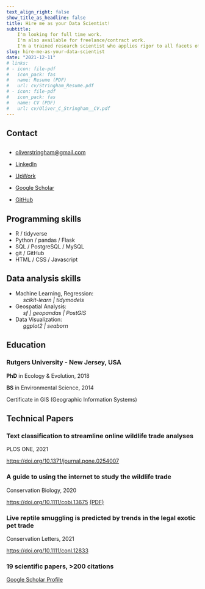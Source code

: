 ```yaml
---
text_align_right: false
show_title_as_headline: false
title: Hire me as your Data Scientist!
subtitle: 
    I'm looking for full time work.
    I'm also available for freelance/contract work.
    I'm a trained research scientist who applies rigor to all facets of data science. I specialize in machine learning and geospatial analysis.
slug: hire-me-as-your-data-scientist
date: "2021-12-11"
# links:
# - icon: file-pdf
#   icon_pack: fas
#   name: Resume (PDF)
#   url: cv/Stringham_Resume.pdf
# - icon: file-pdf
#   icon_pack: fas
#   name: CV (PDF)
#   url: cv/Oliver_C_Stringham__CV.pdf
---
```

<div id="contact" class="section level2">

<h2><i class='fa fa-user'></i> Contact</h2>
<h2></h2>
<!-- <hr style="height:1px;border-width:0;color:gray;background-color:gray"> -->
<ul>
<li><p><i class="fa fa-envelope"></i> <a target="_blank" href="mailto:oliverstringham@gmail.com" class="email">oliverstringham@gmail.com</a></p></li>
<li><p><i class="fab fa-linkedin-in"></i> <a target="_blank" href="https://www.linkedin.com/in/oliver-c-stringham/" class="linkedin">LinkedIn</a></p></li>
<li><p><span class="iconify" data-icon="simple-icons:upwork"></span>
<a target="_blank" href="https://www.upwork.com/freelancers/~01a8aca4a8c8b4d38a" class="upwork">UpWork</a></p></li>
<li><p><i class="ai ai-google-scholar-square ai-1x"></i>
<a target="_blank" href="https://scholar.google.com/citations?user=3ZhZiQgAAAAJ&amp;hl=en" class="google-scholar">Google Scholar</a></p></li>
<li><p><i class="fab fa-github"></i>
<a target="_blank" href="https://github.com/ocstringham" class="github">GitHub</a></p></li>
</ul>


<!-- Skills -->
</div>
<div id="skills" class="section level2">
<h2><i class="fa fa-code"></i> Programming skills</h2>
<ul>
<li>R / tidyverse</li>
<li>Python / pandas / Flask</li>
<li>SQL / PostgreSQL / MySQL</li>
<li>git / GitHub</li>
<li>HTML / CSS / Javascript</li>
</ul>
</div>
<div id="skills" class="section level2">
<h2><i class="fas fa-chart-pie"></i> Data analysis skills</h2>
<ul>
<li>Machine Learning, Regression:<br>
<i style="margin-left: 20px;">scikit-learn | tidymodels</i></li>
<li>Geospatial Analysis:<br>
<i style="margin-left: 20px;">sf | geopandas | PostGIS</i></li>
<li>Data Visualization:<br>
<i style="margin-left: 20px;">ggplot2 | seaborn</i></li>
</ul>




<div id="education" class="section level2" data-concise="true">
<h2><i class="fa fa-graduation-cap"></i> Education</h2>
<div id="rutgers-university" class="section level3">
<h3>Rutgers University - New Jersey, USA</h3>
<p><b>PhD</b> in Ecology &amp; Evolution, 2018</p>
<p><b>BS</b> in Environmental Science, 2014</p>
<!-- BS in Ecology, Evolution, & Natural Resources <br> -->
<p>Certificate in GIS (Geographic Information Systems)  <i class="fa fa-globe-americas"></i></p>



<div id="technical-papers" class="section level2" data-icon="newspaper">
<h2><i class="fa fa-newspaper"></i> Technical Papers</h2>
<div id="text-classification-to-streamline-online-wildlife-trade-analyses" class="section level3">
<h3>Text classification to streamline online wildlife trade analyses</h3>
<p>PLOS ONE, 2021</p>
<p><a target="_blank" href="https://doi.org/10.1371/journal.pone.0254007" class="uri">https://doi.org/10.1371/journal.pone.0254007</a></p>
</div>
<div id="a-guide-to-using-the-internet-to-study-the-wildlife-trade" class="section level3">
<h3>A guide to using the internet to study the wildlife trade</h3>
<p>Conservation Biology, 2020</p>
<p><a target="_blank" href="https://doi.org/10.1111/cobi.13675" class="uri">https://doi.org/10.1111/cobi.13675</a> <a href="https://www.researchgate.net/profile/Oliver-Stringham-2/publication/347366161_A_guide_to_using_the_Internet_to_monitor_and_quantify_the_wildlife_trade/links/6046912e299bf1e07865fd6a/A-guide-to-using-the-Internet-to-monitor-and-quantify-the-wildlife-trade.pdf">(PDF)</a></p>
</div>
<div id="" class="section level3">
<h3>Live reptile smuggling is predicted by trends in the legal exotic pet trade</h3>
<p>Conservation Letters, 2021</p>
<p><a target="_blank" href="https://doi.org/10.1111/conl.12833" class="uri">https://doi.org/10.1111/conl.12833</a></p>
</div>
<div id="scientific-papers-200-citations" class="section level3">
<h3>19 scientific papers, &gt;200 citations</h3>
<p><a target="_blank" href="https://scholar.google.com/citations?user=3ZhZiQgAAAAJ&amp;hl=en">Google Scholar Profile</a></p>



<script src="https://code.iconify.design/2/2.1.2/iconify.min.js"></script>